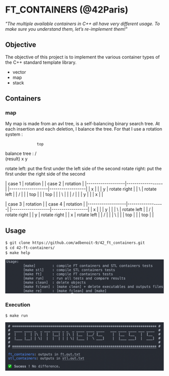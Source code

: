 # FT_CONTAINERS (@42Paris)
*"The multiple available containers in C++ all have very different usage. To make sure you understand them, let’s re-implement them!"*

## Objective

The objective of this project is to implement the various container types of the C++ standard template library.
- vector
- map
- stack

## Containers

### map

My map is made from an avl tree, is a self-balancing binary search tree.
At each insertion and each deletion, I balance the tree. For that I use a rotation system :

                  top
balance tree :    / \
  (result)       x   y

rotate left: put the first under the left side of the second
rotate right: put the first under the right side of the second

|       case 1      |     rotation     | |       case 2      |     rotation     |
|-------------------|------------------| |-------------------|------------------|
|  x                |                  | |      y            | rotate right     |
|   \               |   rotate left    | |     /             |                  |
|   top             |                  | |   top             |                  |
|     \             |                  | |   /               |                  |
|      y            |                  | |  x                |                  |

|       case 3      |     rotation     | |       case 4      |     rotation     |
|-------------------|------------------| |-------------------|------------------|
|  x                |                  | |    y              |                  |
|   \               | rotate left      | |   /               | rotate right     |
|    y              | rotate right     | |  x                | rotate left      |
|   /               |                  | |   \               |                  |
| top               |                  | |   top             |                  |

## Usage
```
$ git clone https://github.com/adbenoit-9/42_ft_containers.git
$ cd 42-ft-containers/
$ make help
```
![Example](img/help.png)

### Execution
```
$ make run
```
![Example](img/screenshot.png)
